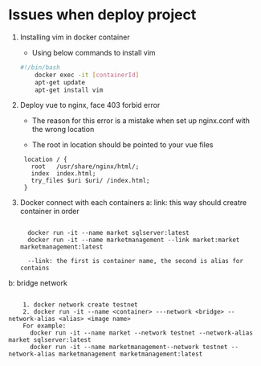 # Issues when deploy project

1. Installing vim in docker container

    * Using below commands to install vim

    ``` bash
    #!/bin/bash
        docker exec -it [containerId]
        apt-get update
        apt-get install vim

    ```

2. Deploy vue to nginx, face 403 forbid error

   * The reason for this error is a mistake when set up nginx.conf with the wrong location

   * The root in location should be pointed to your vue files

   ``` bin
    location / {
      root   /usr/share/nginx/html/;
      index  index.html;
      try_files $uri $uri/ /index.html;
    }
   ```

3. Docker connect with each containers
  a: link: this way should creatre container in order

    ``` docker

      docker run -it --name market sqlserver:latest
      docker run -it --name marketmanagement --link market:market marketmanagement:latest

      --link: the first is container name, the second is alias for contains

    ```

  b: bridge network

  ``` docker

      1. docker network create testnet
      2. docker run -it --name <container> ---network <bridge> --network-alias <alias> <image name>
      For example:
        docker run -it --name market --network testnet --network-alias market sqlserver:latest
        docker run -it --name marketmanagement--network testnet --network-alias marketmanagement marketmanagement:latest 
  ```
